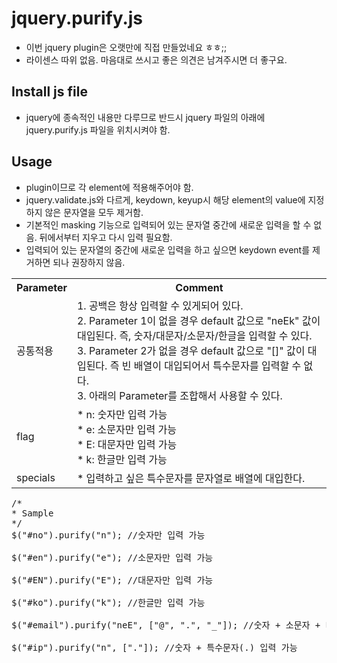 # jquery.purify.js #
* 이번 jquery plugin은 오랫만에 직접 만들었네요 ㅎㅎ;;
* 라이센스 따위 없음. 마음대로 쓰시고 좋은 의견은 남겨주시면 더 좋구요.  

## Install js file ##
* jquery에 종속적인 내용만 다루므로 반드시 jquery 파일의 아래에 jquery.purify.js 파일을 위치시켜야 함.

## Usage ##
* plugin이므로 각 element에 적용해주어야 함.
* jquery.validate.js와 다르게, keydown, keyup시 해당 element의 value에 지정하지 않은 문자열을 모두 제거함.
* 기본적인 masking 기능으로 입력되어 있는 문자열 중간에 새로운 입력을 할 수 없음. 뒤에서부터 지우고 다시 입력 필요함.
* 입력되어 있는 문자열의 중간에 새로운 입력을 하고 싶으면 keydown event를 제거하면 되나 권장하지 않음.

<table>
	<tr>
		<th>Parameter</th>
		<th>Comment</th>
	</tr>
	<tr>
		<td>공통적용</td>
		<td>
			<div>1. 공백은 항상 입력할 수 있게되어 있다.</div>
			<div>2. Parameter 1이 없을 경우 default 값으로 "neEk" 값이 대입된다. 즉, 숫자/대문자/소문자/한글을 입력할 수 있다.</div>
			<div>3. Parameter 2가 없을 경우 default 값으로 "[]" 값이 대입된다. 즉 빈 배열이 대입되어서 특수문자를 입력할 수 없다.</div>
			<div>3. 아래의 Parameter를 조합해서 사용할 수 있다.</div>
		</td>
	</tr>
	<tr>
		<td>flag</td>
		<td>
			<div>* n: 숫자만 입력 가능</div>
			<div>* e: 소문자만 입력 가능</div>
			<div>* E: 대문자만 입력 가능</div>
			<div>* k: 한글만 입력 가능</div>
		</td>
	</tr>
	<tr>
		<td>specials</td>
		<td>
			* 입력하고 싶은 특수문자를 문자열로 배열에 대입한다.
		</td>
	</tr>
</table>

<pre>
/*
* Sample
*/
$("#no").purify("n"); //숫자만 입력 가능

$("#en").purify("e"); //소문자만 입력 가능

$("#EN").purify("E"); //대문자만 입력 가능

$("#ko").purify("k"); //한글만 입력 가능

$("#email").purify("neE", ["@", ".", "_"]); //숫자 + 소문자 + 대문자 + 특수문자(@._) 입력 가능

$("#ip").purify("n", ["."]); //숫자 + 특수문자(.) 입력 가능
</pre>
